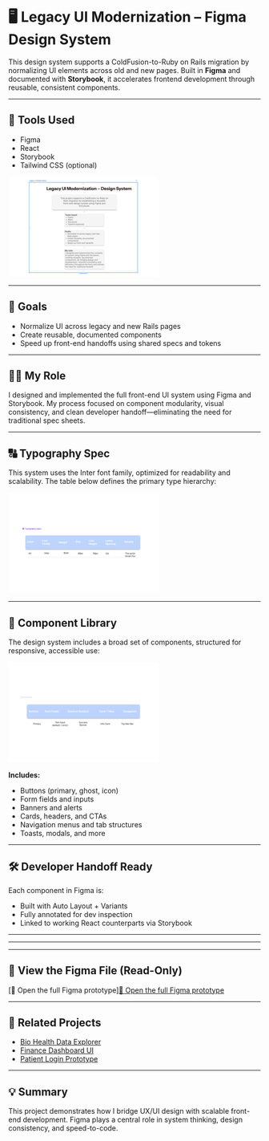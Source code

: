# 🖥️ Legacy UI Modernization – Figma Design System

This design system supports a ColdFusion-to-Ruby on Rails migration by normalizing UI elements across old and new pages. Built in **Figma** and documented with **Storybook**, it accelerates frontend development through reusable, consistent components.

---

## 🔧 Tools Used

- Figma  
- React  
- Storybook  
- Tailwind CSS (optional)

![Project Overview](assets/legacyThumb.png)

---

## 🎯 Goals

- Normalize UI across legacy and new Rails pages  
- Create reusable, documented components  
- Speed up front-end handoffs using shared specs and tokens

---

## 👩‍💻 My Role

I designed and implemented the full front-end UI system using Figma and Storybook. My process focused on component modularity, visual consistency, and clean developer handoff—eliminating the need for traditional spec sheets.

---

## 🔠 Typography Spec

This system uses the Inter font family, optimized for readability and scalability. The table below defines the primary type hierarchy:

![Typography Spec](assets/typographyThumb.png)

---

## 🧩 Component Library

The design system includes a broad set of components, structured for responsive, accessible use:

![Component Overview](assets/componentThumb.png)

**Includes:**

- Buttons (primary, ghost, icon)  
- Form fields and inputs  
- Banners and alerts  
- Cards, headers, and CTAs  
- Navigation menus and tab structures  
- Toasts, modals, and more

---

## 🛠 Developer Handoff Ready

Each component in Figma is:

- Built with Auto Layout + Variants  
- Fully annotated for dev inspection  
- Linked to working React counterparts via Storybook

---

---
<!--
## 📸 Figma Design Previews

### 🎨 Color System  
<img src="assets/color-system.png" alt="Figma Color System" width="800" />  
[🔗 View full-size](assets/color-system.png)

### 🔠 Typography  
<img src="assets/typography.png" alt="Figma Typography" width="800" />  
[🔗 View full-size](assets/typography.png)

### 📏 Spacing Grid  
<img src="assets/spacing-grid.png" alt="Figma Spacing Grid" width="800" />  
[🔗 View full-size](assets/spacing-grid.png)

### 🧩 Components  
<img src="assets/components.png" alt="Figma Components" width="800" />  
[🔗 View full-size](assets/components.png)

### 🧰 UI Kit  
<img src="assets/ui-kit.png" alt="Figma UI Kit" width="800" />  
[🔗 View full-size](assets/ui-kit.png)
-->
---

## 🔗 View the Figma File (Read-Only)

[📂 Open the full Figma prototype][📂 Open the full Figma prototype](https://www.figma.com/files/team/1359028268476844420/project/221859644/Team-project?fuid=1359028264299455215)

---

## 📁 Related Projects

- [Bio Health Data Explorer](https://github.com/yourusername/bio-health-data-explorer)  
- [Finance Dashboard UI](https://github.com/yourusername/personal-finance-dashboard)  
- [Patient Login Prototype](https://github.com/yourusername/patient-login-prototype)

---

## 💡 Summary

This project demonstrates how I bridge UX/UI design with scalable front-end development. Figma plays a central role in system thinking, design consistency, and speed-to-code.
